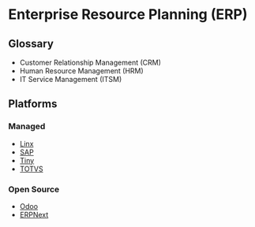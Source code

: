 # Enterprise Resource Planning (ERP)

## Glossary

- Customer Relationship Management (CRM)
- Human Resource Management (HRM)
- IT Service Management (ITSM)

## Platforms

### Managed

- [Linx](https://linx.com.br)
- [SAP](https://sap.com)
- [Tiny](https://tiny.com.br)
- [TOTVS](https://totvs.com)

<!--
https://jestor.com
-->

### Open Source

- [Odoo](https://github.com/odoo/odoo)
- [ERPNext](https://github.com/frappe/erpnext)

<!--
https://github.com/idurar/idurar-erp-crm
https://github.com/akaunting/akaunting
https://github.com/grocy/grocy
https://github.com/Dolibarr/dolibarr
https://github.com/metasfresh/metasfresh
https://github.com/ever-co/ever-gauzy
-->
